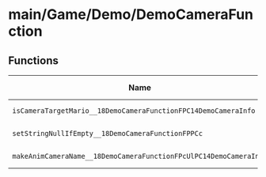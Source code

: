 # main/Game/Demo/DemoCameraFunction

## Functions

| Name | Address | Match % |
|------|---------|---------|
| `isCameraTargetMario__18DemoCameraFunctionFPC14DemoCameraInfo` | `0x800B9604` | :x: (0.0%) |
| `setStringNullIfEmpty__18DemoCameraFunctionFPPCc` | `0x800B9654` | :x: (0.0%) |
| `makeAnimCameraName__18DemoCameraFunctionFPcUlPC14DemoCameraInfo` | `0x800B968C` | :x: (0.0%) |